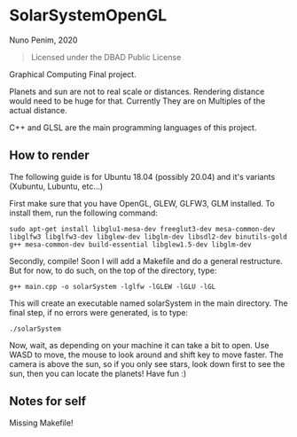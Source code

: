 # SolarSystemOpenGL

Nuno Penim, 2020
> Licensed under the DBAD Public License

Graphical Computing Final project.

Planets and sun are not to real scale or distances. Rendering distance would need to be huge for that. Currently They are on Multiples of the actual distance.

C++ and GLSL are the main programming languages of this project.

## How to render

The following guide is for Ubuntu 18.04 (possibly 20.04) and it's variants (Xubuntu, Lubuntu, etc...)

First make sure that you have OpenGL, GLEW, GLFW3, GLM installed. To install them, run the following command:

`sudo apt-get install libglu1-mesa-dev freeglut3-dev mesa-common-dev libglfw3 libglfw3-dev libglew-dev libglm-dev libsdl2-dev binutils-gold g++ mesa-common-dev build-essential libglew1.5-dev libglm-dev `

Secondly, compile! Soon I will add a Makefile and do a general restructure. But for now, to do such, on the top of the directory, type:

`g++ main.cpp -o solarSystem -lglfw -lGLEW -lGLU -lGL`

This will create an executable named solarSystem in the main directory. The final step, if no errors were generated, is to type:

`./solarSystem`

Now, wait, as depending on your machine it can take a bit to open. Use WASD to move, the mouse to look around and shift key to move faster. The camera is above the sun, so if you only see stars, look down first to see the sun, then you can locate the planets! Have fun :)

## Notes for self

Missing Makefile!

